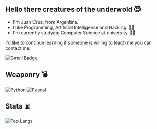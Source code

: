 ## Hello there creatures of the underwold 😈

- I'm Juan Cruz, from Argentina.
- I like Programming, Artificial Intelligence and Hacking. 👨‍💻
- I'm currently studying Computer Science at university. 👨‍🎓

I'd like to continue learning if someone is willing to teach me you can contact me: 

[![Gmail Badge](https://img.shields.io/badge/-tuccijuancruz@gmail.com-c14438?style=flat-square&logo=Gmail&logoColor=white&link=mailto:tuccijuancruz@gmail.com)](mailto:tuccijuancruz@gmail.com)

## Weaponry 💣

![Python](https://img.shields.io/badge/-Python-black?style=flat-square&logo=Python)
![Pascal](https://img.shields.io/badge/-Pascal-yellow?style=flat-square&logo=Pascal)

## Stats 📊

![Top Langs](https://github-readme-stats.vercel.app/api/top-langs/?username=Tuccim4n&hide=TeX&layout=compact)
